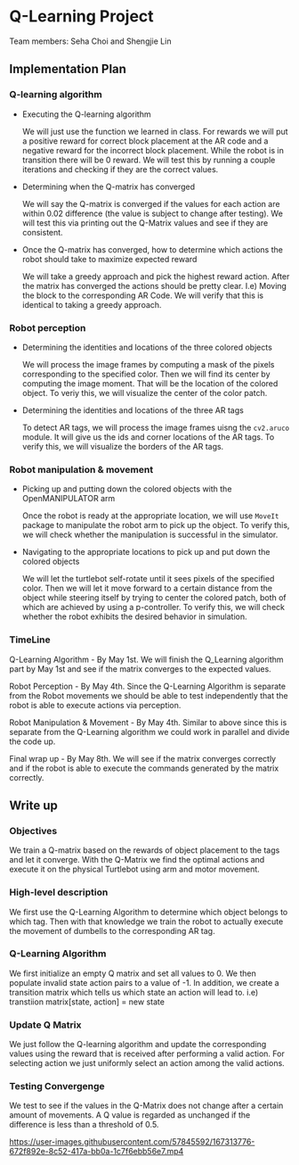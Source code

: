 # Q-Learning Project
Team members: Seha Choi and Shengjie Lin
## Implementation Plan
### Q-learning algorithm
* Executing the Q-learning algorithm

    We will just use the function we learned in class. For rewards we will put a positive reward for correct block placement at the AR code and a negative reward for the incorrect block placement. While the robot is in transition there will be 0 reward. We will test this by running a couple iterations and checking if they are the correct values.
* Determining when the Q-matrix has converged

     We will say the Q-matrix is converged if the values for each action are within 0.02 difference (the value is subject to change after testing). We will test this via printing out the Q-Matrix values and see if they are consistent.
* Once the Q-matrix has converged, how to determine which actions the robot should take to maximize expected reward

    We will take a greedy approach and pick the highest reward action. After the matrix has converged the actions should be pretty clear. I.e) Moving the block to the corresponding AR Code. We will verify that this is identical to taking a greedy approach.
### Robot perception
* Determining the identities and locations of the three colored objects

    We will process the image frames by computing a mask of the pixels corresponding to the specified color. Then we will find its center by computing the image moment. That will be the location of the colored object. To veriy this, we will visualize the center of the color patch.
* Determining the identities and locations of the three AR tags

    To detect AR tags, we will process the image frames uisng the `cv2.aruco` module. It will give us the ids and corner locations of the AR tags. To verify this, we will visualize the borders of the AR tags.
### Robot manipulation & movement
* Picking up and putting down the colored objects with the OpenMANIPULATOR arm

    Once the robot is ready at the appropriate location, we will use `MoveIt` package to manipulate the robot arm to pick up the object. To verify this, we will check whether the manipulation is successful in the simulator.
* Navigating to the appropriate locations to pick up and put down the colored objects

     We will let the turtlebot self-rotate until it sees pixels of the specified color. Then we will let it move forward to a certain distance from the object while steering itself by trying to center the colored patch, both of which are achieved by using a p-controller. To verify this, we will check whether the robot exhibits the desired behavior in simulation.
### TimeLine
Q-Learning Algorithm - By May 1st. We will finish the Q_Learning algorithm part by May 1st and see if the matrix converges to the expected values.

Robot Perception - By May 4th. Since the Q-Learning Algorithm is separate from the Robot movements we should be able to test independently that the robot is able to execute actions via perception.

Robot Manipulation & Movement - By May 4th. Similar to above since this is separate from the Q-Learning algorithm we could work in parallel and divide the code up.

Final wrap up - By May 8th. We will see if the matrix converges correctly and if the robot is able to execute the commands generated by the matrix correctly.
## Write up
### Objectives
We train a Q-matrix based on the rewards of object placement to the tags and let it converge. With the Q-Matrix we find the optimal actions and execute it on the physical Turtlebot using arm and motor movement.
### High-level description
We first use the Q-Learning Algorithm to determine which object belongs to which tag. Then with that knowledge we train the robot to actually execute the movement of dumbells to the corresponding AR tag.
### Q-Learning Algorithm
We first initialize an empty Q matrix and set all values to 0. We then populate invalid state action pairs to a value of -1. In addition, we create a transition matrix which tells us which state an action will lead to. i.e) transtiion matrix[state, action] = new state
### Update Q Matrix
We just follow the Q-learning algorithm and update the corresponding values using the reward that is received after performing a valid action. For selecting action we just uniformly select an action among the valid actions.
### Testing Convergenge
We test to see if the values in the Q-Matrix does not change after a certain amount of movements. A Q value is regarded as unchanged if the difference is less than a threshold of 0.5.


https://user-images.githubusercontent.com/57845592/167313776-672f892e-8c52-417a-bb0a-1c7f6ebb56e7.mp4

